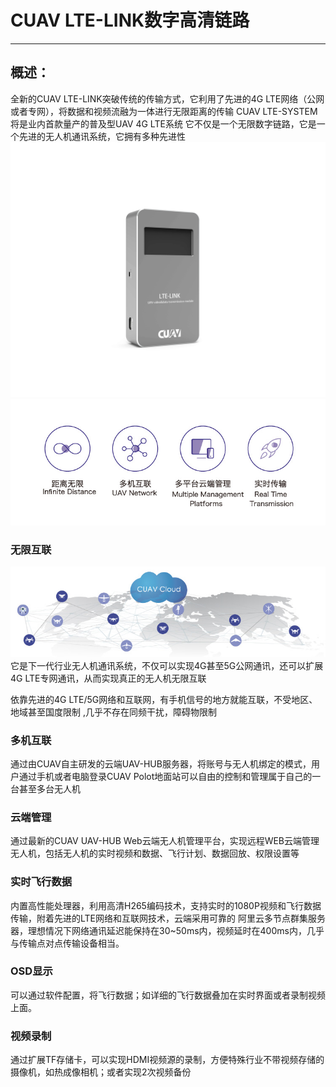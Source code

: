 # CUAV LTE-LINK数字高清链路

---

## 概述：

全新的CUAV LTE-LINK突破传统的传输方式，它利用了先进的4G LTE网络（公网或者专网），将数据和视频流融为一体进行无限距离的传输     CUAV LTE-SYSTEM 将是业内首款量产的普及型UAV 4G LTE系统     它不仅是一个无限数字链路，它是一个先进的无人机通讯系统，它拥有多种先进性  
![LTE LINK](/assets/let_link.jpg)  
![functional](/assets/functional.jpg)

### 无限互联

![](/assets/unlimited_interconnection.jpg)  
它是下一代行业无人机通讯系统，不仅可以实现4G甚至5G公网通讯，还可以扩展4G LTE专网通讯，从而实现真正的无人机无限互联

依靠先进的4G LTE/5G网络和互联网，有手机信号的地方就能互联，不受地区、地域甚至国度限制 ,几乎不存在同频干扰，障碍物限制

### 多机互联

通过由CUAV自主研发的云端UAV-HUB服务器，将账号与无人机绑定的模式，用户通过手机或者电脑登录CUAV Polot地面站可以自由的控制和管理属于自己的一台甚至多台无人机

### 云端管理

通过最新的CUAV UAV-HUB Web云端无人机管理平台，实现远程WEB云端管理无人机，包括无人机的实时视频和数据、飞行计划、数据回放、权限设置等

### 实时飞行数据

内置高性能处理器，利用高清H265编码技术，支持实时的1080P视频和飞行数据传输，附着先进的LTE网络和互联网技术，云端采用可靠的 阿里云多节点群集服务器，理想情况下网络通讯延迟能保持在30~50ms内，视频延时在400ms内，几乎与传输点对点传输设备相当。

### OSD显示

可以通过软件配置，将飞行数据；如详细的飞行数据叠加在实时界面或者录制视频上面。

### 视频录制

通过扩展TF存储卡，可以实现HDMI视频源的录制，方便特殊行业不带视频存储的摄像机，如热成像相机；或者实现2次视频备份

